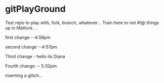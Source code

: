 # gitPlayGround
Test repo to play with, fork, branch, whatever... Train here to not #!@ things up in Matlock
...

first change --4:56pm

second change --4:57pm

Third change - hello its Diana 


Fourth change -- 5:32pm

inserting a glitch...


